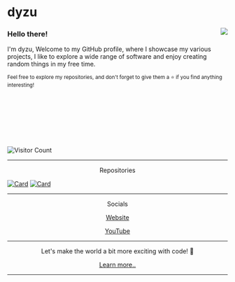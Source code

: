 # dyzu


<img align="right" src="https://github-readme-stats.vercel.app/api?username=dyzuofficial&show_icons=true&icon_color=718096&text_color=718096&bg_color=00000000&hide_title=true&hide_border=true" />

### Hello there! 

I'm dyzu, Welcome to my GitHub profile, where I showcase my various projects, I like to explore a wide range of software and enjoy creating random things in my free time.

<sub>Feel free to explore my repositories, and don't forget to give them a ⭐️ if you find anything interesting!</sub>
<br/><br/>
<br/><br/>
<br/><br/>
<br/><br/>

![Visitor Count](https://profile-counter.glitch.me/dyzuofficial/count.svg)


_________________

<p align="center">Repositories</p>

[![Card](https://github-readme-stats.vercel.app/api/pin/?username=dyzuofficial&repo=dyzuofficial.github.io)](https://github.com/dyzuofficial/dyzuofficial.github.io)
[![Card](https://github-readme-stats.vercel.app/api/pin/?username=dyzuofficial&repo=dyzuofficial)](https://github.com/dyzuofficial/dyzuofficial)

_________________
<p align="center">Socials</p>

<p align="center"><a href="https://dyzuofficial.github.io">Website</a></p>

<p align="center"><a href="https://youtube.com/@dyzu">YouTube</a></p>

_________________

<p align="center">Let's make the world a bit more exciting with code! 🚀</p>

<p align="center"><a href="https://example.com">Learn more..</a></p>

_________________
